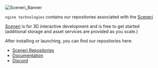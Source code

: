 ![Sceneri_Banner](https://github.com/user-attachments/assets/2f9cc95e-b40d-4c29-86e0-7b9b3cdff32a)

`ngine technologies` contains our repositories associated with the [Sceneri](https://www.sceneri.com/)

[Sceneri](https://www.sceneri.com/) is for 3D interactive development and is free to get started (additional storage and asset services are provided as you scale.)

After installing or launching, you can find our repositories here:

*  [Sceneri Repositories](https://github.com/orgs/nginetechnologies/repositories)
*  [Documentation](https://docs.sceneri.com)
*  [Discord](https://discord.gg/sceneriapp)
